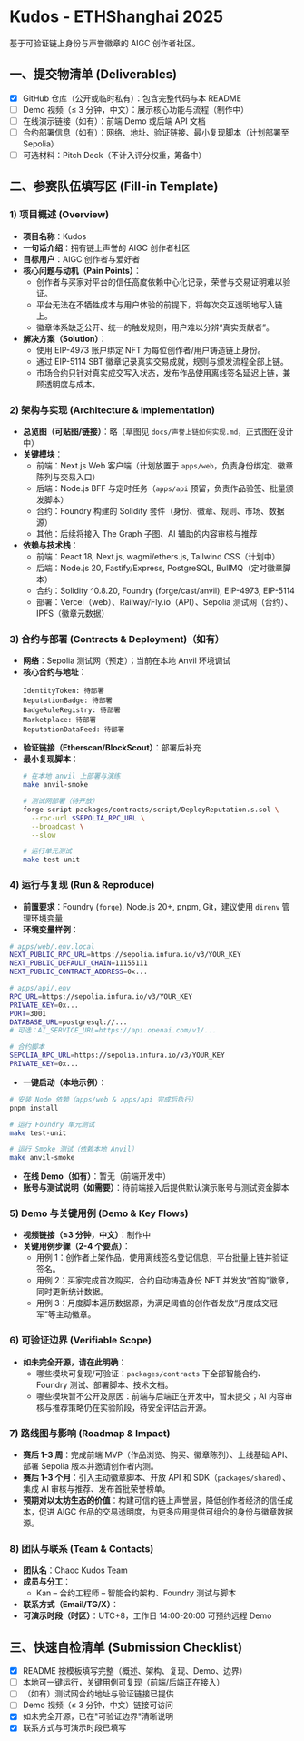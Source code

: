 # Kudos - ETHShanghai 2025

基于可验证链上身份与声誉徽章的 AIGC 创作者社区。

## 一、提交物清单 (Deliverables)

- [x] GitHub 仓库（公开或临时私有）：包含完整代码与本 README
- [ ] Demo 视频（≤ 3 分钟，中文）：展示核心功能与流程（制作中）
- [ ] 在线演示链接（如有）：前端 Demo 或后端 API 文档
- [ ] 合约部署信息（如有）：网络、地址、验证链接、最小复现脚本（计划部署至 Sepolia）
- [ ] 可选材料：Pitch Deck（不计入评分权重，筹备中）

## 二、参赛队伍填写区 (Fill-in Template)

### 1) 项目概述 (Overview)

- **项目名称**：Kudos
- **一句话介绍**：拥有链上声誉的 AIGC 创作者社区
- **目标用户**：AIGC 创作者与爱好者
- **核心问题与动机（Pain Points）**：
  - 创作者与买家对平台的信任高度依赖中心化记录，荣誉与交易证明难以验证。
  - 平台无法在不牺牲成本与用户体验的前提下，将每次交互透明地写入链上。
  - 徽章体系缺乏公开、统一的触发规则，用户难以分辨“真实贡献者”。
- **解决方案（Solution）**：
  - 使用 EIP-4973 账户绑定 NFT 为每位创作者/用户铸造链上身份。
  - 通过 EIP-5114 SBT 徽章记录真实交易成就，规则与颁发流程全部上链。
  - 市场合约只针对真实成交写入状态，发布作品使用离线签名延迟上链，兼顾透明度与成本。

### 2) 架构与实现 (Architecture & Implementation)

- **总览图（可贴图/链接）**：略（草图见 `docs/声誉上链如何实现.md`，正式图在设计中）
- **关键模块**：
  - 前端：Next.js Web 客户端（计划放置于 `apps/web`，负责身份绑定、徽章陈列与交易入口）
  - 后端：Node.js BFF 与定时任务（`apps/api` 预留，负责作品验签、批量颁发脚本）
  - 合约：Foundry 构建的 Solidity 套件（身份、徽章、规则、市场、数据源）
  - 其他：后续将接入 The Graph 子图、AI 辅助的内容审核与推荐
- **依赖与技术栈**：
  - 前端：React 18, Next.js, wagmi/ethers.js, Tailwind CSS（计划中）
  - 后端：Node.js 20, Fastify/Express, PostgreSQL, BullMQ（定时徽章脚本）
  - 合约：Solidity ^0.8.20, Foundry (forge/cast/anvil), EIP-4973, EIP-5114
  - 部署：Vercel（web）、Railway/Fly.io（API）、Sepolia 测试网（合约）、IPFS（徽章元数据）

### 3) 合约与部署 (Contracts & Deployment)（如有）

- **网络**：Sepolia 测试网（预定）；当前在本地 Anvil 环境调试
- **核心合约与地址**：
  ```
  IdentityToken: 待部署
  ReputationBadge: 待部署
  BadgeRuleRegistry: 待部署
  Marketplace: 待部署
  ReputationDataFeed: 待部署
  ```
- **验证链接（Etherscan/BlockScout）**：部署后补充
- **最小复现脚本**：
  ```bash
  # 在本地 anvil 上部署与演练
  make anvil-smoke

  # 测试网部署（待开放）
  forge script packages/contracts/script/DeployReputation.s.sol \
    --rpc-url $SEPOLIA_RPC_URL \
    --broadcast \
    --slow

  # 运行单元测试
  make test-unit
  ```

### 4) 运行与复现 (Run & Reproduce)

- **前置要求**：Foundry (`forge`), Node.js 20+, pnpm, Git，建议使用 `direnv` 管理环境变量
- **环境变量样例**：

```bash
# apps/web/.env.local
NEXT_PUBLIC_RPC_URL=https://sepolia.infura.io/v3/YOUR_KEY
NEXT_PUBLIC_DEFAULT_CHAIN=11155111
NEXT_PUBLIC_CONTRACT_ADDRESS=0x...

# apps/api/.env
RPC_URL=https://sepolia.infura.io/v3/YOUR_KEY
PRIVATE_KEY=0x...
PORT=3001
DATABASE_URL=postgresql://...
# 可选：AI_SERVICE_URL=https://api.openai.com/v1/...

# 合约脚本
SEPOLIA_RPC_URL=https://sepolia.infura.io/v3/YOUR_KEY
PRIVATE_KEY=0x...
```

- **一键启动（本地示例）**：

```bash
# 安装 Node 依赖（apps/web & apps/api 完成后执行）
pnpm install

# 运行 Foundry 单元测试
make test-unit

# 运行 Smoke 测试（依赖本地 Anvil）
make anvil-smoke
```

- **在线 Demo（如有）**：暂无（前端开发中）
- **账号与测试说明（如需要）**：待前端接入后提供默认演示账号与测试资金脚本

### 5) Demo 与关键用例 (Demo & Key Flows)

- **视频链接（≤3 分钟，中文）**：制作中
- **关键用例步骤（2-4 个要点）**：
  - 用例 1：创作者上架作品，使用离线签名登记信息，平台批量上链并验证签名。
  - 用例 2：买家完成首次购买，合约自动铸造身份 NFT 并发放“首购”徽章，同时更新统计数据。
  - 用例 3：月度脚本遍历数据源，为满足阈值的创作者发放“月度成交冠军”等主动徽章。

### 6) 可验证边界 (Verifiable Scope)

- **如未完全开源，请在此明确**：
  - 哪些模块可复现/可验证：`packages/contracts` 下全部智能合约、Foundry 测试、部署脚本、技术文档。
  - 哪些模块暂不公开及原因：前端与后端正在开发中，暂未提交；AI 内容审核与推荐策略仍在实验阶段，待安全评估后开源。

### 7) 路线图与影响 (Roadmap & Impact)

- **赛后 1-3 周**：完成前端 MVP（作品浏览、购买、徽章陈列）、上线基础 API、部署 Sepolia 版本并邀请创作者内测。
- **赛后 1-3 个月**：引入主动徽章脚本、开放 API 和 SDK（`packages/shared`）、集成 AI 审核与推荐、发布首批荣誉榜单。
- **预期对以太坊生态的价值**：构建可信的链上声誉层，降低创作者经济的信任成本，促进 AIGC 作品的交易透明度，为更多应用提供可组合的身份与徽章数据源。

### 8) 团队与联系 (Team & Contacts)

- **团队名**：Chaoc Kudos Team
- **成员与分工**：
  - Kan – 合约工程师 – 智能合约架构、Foundry 测试与脚本
- **联系方式（Email/TG/X）**：
- **可演示时段（时区）**：UTC+8，工作日 14:00-20:00 可预约远程 Demo

## 三、快速自检清单 (Submission Checklist)

- [x] README 按模板填写完整（概述、架构、复现、Demo、边界）
- [ ] 本地可一键运行，关键用例可复现（前端/后端正在接入）
- [ ] （如有）测试网合约地址与验证链接已提供
- [ ] Demo 视频（≤ 3 分钟，中文）链接可访问
- [x] 如未完全开源，已在"可验证边界"清晰说明
- [x] 联系方式与可演示时段已填写
